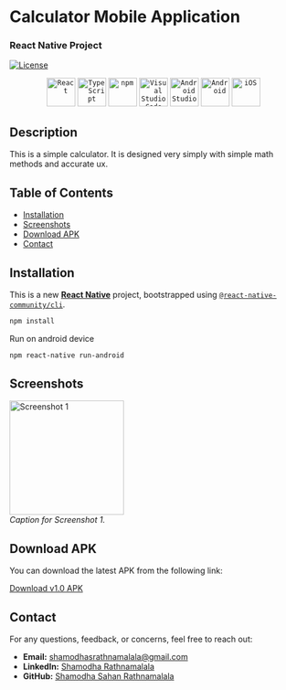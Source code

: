 # Calculator Mobile Application

### React Native Project
[![License](https://img.shields.io/badge/License-MIT-blue.svg)](LICENSE)

<div align="center">
	<code><img width="50" src="https://user-images.githubusercontent.com/25181517/183897015-94a058a6-b86e-4e42-a37f-bf92061753e5.png" alt="React" title="React"/></code>
	<code><img width="50" src="https://user-images.githubusercontent.com/25181517/183890598-19a0ac2d-e88a-4005-a8df-1ee36782fde1.png" alt="TypeScript" title="TypeScript"/></code>
	<code><img width="50" src="https://user-images.githubusercontent.com/25181517/121401671-49102800-c959-11eb-9f6f-74d49a5e1774.png" alt="npm" title="npm"/></code>
	<code><img width="50" src="https://user-images.githubusercontent.com/25181517/192108891-d86b6220-e232-423a-bf5f-90903e6887c3.png" alt="Visual Studio Code" title="Visual Studio Code"/></code>
	<code><img width="50" src="https://user-images.githubusercontent.com/25181517/192108895-20dc3343-43e3-4a54-a90e-13a4abbc57b9.png" alt="Android Studio" title="Android Studio"/></code>
	<code><img width="50" src="https://user-images.githubusercontent.com/25181517/117269608-b7dcfb80-ae58-11eb-8e66-6cc8753553f0.png" alt="Android" title="Android"/></code>
	<code><img width="50" src="https://user-images.githubusercontent.com/25181517/121406611-a8246b80-c95e-11eb-9b11-b771486377f6.png" alt="iOS" title="iOS"/></code>
</div>

## Description

This is a simple calculator. It is designed very simply with simple math methods and accurate ux.

## Table of Contents

- [Installation](#installation)
- [Screenshots](#screenshots)
- [Download APK](#download-apk)
- [Contact](#contact)

## Installation

This is a new [**React Native**](https://reactnative.dev) project, bootstrapped using [`@react-native-community/cli`](https://github.com/react-native-community/cli).

```bash
npm install
````

Run on android device
```bash
npm react-native run-android
````

## Screenshots

<img src="assets/screenshots/Screenshot_1705240173.png" alt="Screenshot 1" width="200"/> <br>
*Caption for Screenshot 1.*

## Download APK

You can download the latest APK from the following link:

[Download v1.0 APK](https://github.com/shamodhaSahan/Calculator_Mobile_Application_React_Native/releases/tag/v1.0)

## Contact

For any questions, feedback, or concerns, feel free to reach out:

- **Email:** [shamodhasrathnamalala@gmail.com](mailto:shamodhasrathnamalala@gmail.com)
- **LinkedIn:** [Shamodha Rathnamalala](https://www.linkedin.com/in/shamodha-rathnamalala-21b079193/)
- **GitHub:** [Shamodha Sahan Rathnamalala](https://github.com/shamodhaSahan)


